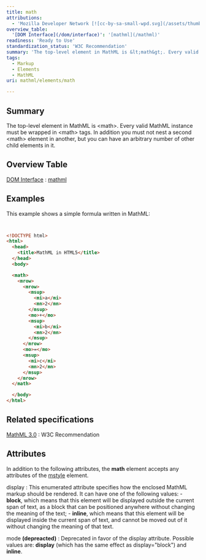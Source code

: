 ```yaml
---
title: math
attributions:
  - 'Mozilla Developer Network [![cc-by-sa-small-wpd.svg](/assets/thumb/8/8c/cc-by-sa-small-wpd.svg/120px-cc-by-sa-small-wpd.svg.png)](http://creativecommons.org/licenses/by-sa/3.0/us/): [Article](https://developer.mozilla.org/en-US/docs/MathML/Element/math)'
overview_table:
  '[DOM Interface](/dom/interface)': '[mathml](/mathml)'
readiness: 'Ready to Use'
standardization_status: 'W3C Recommendation'
summary: 'The top-level element in MathML is &lt;math&gt;. Every valid MathML instance must be wrapped in &lt;math&gt; tags. In addition you must not nest a second &lt;math&gt; element in another, but you can have an arbitrary number of other child elements in it.'
tags:
  - Markup
  - Elements
  - MathML
uri: mathml/elements/math

---
```

## <span>Summary</span>

The top-level element in MathML is &lt;math&gt;. Every valid MathML instance must be wrapped in &lt;math&gt; tags. In addition you must not nest a second &lt;math&gt; element in another, but you can have an arbitrary number of other child elements in it.

## <span>Overview Table</span>

[DOM Interface](/dom/interface)
:   [mathml](/mathml)

## <span>Examples</span>

This example shows a simple formula written in MathML:

``` html


<!DOCTYPE html>
<html>
  <head>
    <title>MathML in HTML5</title>
  </head>
  <body>

  <math>
    <mrow>
      <mrow>
        <msup>
          <mi>a</mi>
          <mn>2</mn>
        </msup>
        <mo>+</mo>
        <msup>
          <mi>b</mi>
          <mn>2</mn>
        </msup>
      </mrow>
      <mo>=</mo>
      <msup>
        <mi>c</mi>
        <mn>2</mn>
      </msup>
    </mrow>
  </math>

  </body>
</html>
```

</pre>

## <span>Related specifications</span>

[MathML 3.0](http://www.w3.org/TR/MathML3/chapter2.html#interf.toplevel)
:   W3C Recommendation

## <span>Attributes</span>

In addition to the following attributes, the **math** element accepts any attributes of the [mstyle](/mathml/elements/mstyle) element.

display
:   This enumerated attribute specifies how the enclosed MathML markup should be rendered. It can have one of the following values:
    -   **block**, which means that this element will be displayed outside the current span of text, as a block that can be positioned anywhere without changing the meaning of the text;
    -   **inline**, which means that this element will be displayed inside the current span of text, and cannot be moved out of it without changing the meaning of that text.

 mode **(depreacted)**
:   Deprecated in favor of the display attribute.
     Possible values are: **display** (which has the same effect as display="block") and **inline**.
